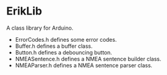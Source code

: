ErikLib
=======

A class library for Arduino.

 * ErrorCodes.h defines some error codes.
 * Buffer.h defines a buffer class.
 * Button.h defines a debouncing button.
 * NMEASentence.h defines a NMEA sentence builder class.
 * NMEAParser.h defines a NMEA sentence parser class.
